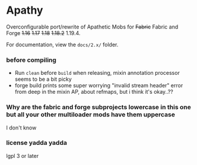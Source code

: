 # Apathy

Overconfigurable port/rewrite of Apathetic Mobs for ~~Fabric~~ Fabric and Forge ~~1.16~~ ~~1.17~~ ~~1.18~~ ~~1.18.2~~ 1.19.4.

For documentation, view the `docs/2.x/` folder.

### before compiling

* Run `clean` before `build` when releasing, mixin annotation processor seems to be a bit picky
* forge build prints some super worrying "invalid stream header" error from deep in the mixin AP, about refmaps, but i think it's okay..??

### Why are the fabric and forge subprojects lowercase in this one but all your other multiloader mods have them uppercase

I don't know

### license yadda yadda

lgpl 3 or later